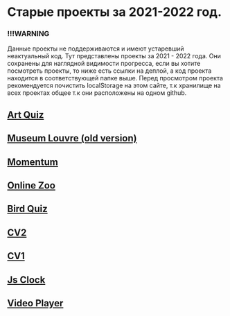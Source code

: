 # Старые проекты за 2021-2022 год.

### !!!WARNING

Данные проекты не поддерживаются и имеют устаревший неактуальный код. Тут представлены проекты за 2021 - 2022 года. Они сохранены для наглядной видимости прогресса, если вы хотите посмотреть проекты, то ниже есть ссылки на деплой, а код проекта находится в соответствующей папке выше. Перед просмотром проекта рекомендуется почистить localStorage на этом сайте, т.к хранилище на всех проектах общее т.к они расположены на одном github.

## [Art Quiz](https://pain4metoo.github.io/old-projects/art-quiz/)

## [Museum Louvre (old version)](https://pain4metoo.github.io/old-projects/museum/)

## [Momentum](https://pain4metoo.github.io/old-projects/momentum/)

## [Online Zoo](https://rolling-scopes-school.github.io/pain4metoo-JSFE2022Q3/online-zoo-part3/)

## [Bird Quiz](https://rolling-scopes-school.github.io/pain4metoo-JSFE2022Q3/songbird/)

## [CV2 ](https://pain4metoo.github.io/old-projects/cv1/)

## [CV1 ](https://pain4metoo.github.io/old-projects/cv/)

## [Js Clock](https://pain4metoo.github.io/old-projects/js-clock/)

## [Video Player](https://pain4metoo.github.io/old-projects/video-player/)
